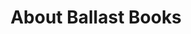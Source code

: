 ---
title: About Ballast Books
banner_title: Ballast, <span class="font-weight-normal font-italic">noun</span>
banner_tagline: bal·​last |  ˈba-ləst  
description: >-
   Learn more about Ballast Books and how we can help bring your book idea to life.
banner_text: <p>1.) anything that gives mental, moral, or political stability or steadiness</p>
   <p>2.) give stability to (a ship) by putting a heavy substance in its bilge. "The vessel has been ballasted to give the necessary floating stability."</p>
sitemap:
  priority: 0.8
id: about-page
---